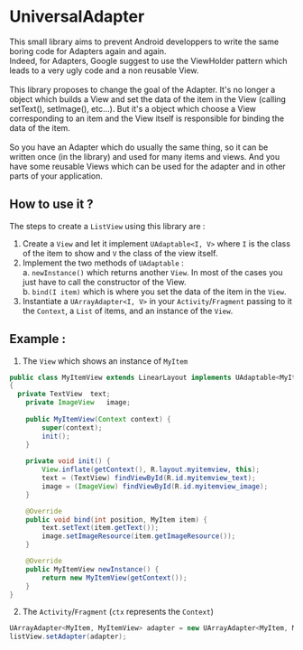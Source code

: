 UniversalAdapter
================

This small library aims to prevent Android developpers to write the same boring code for Adapters again and again.<br />
Indeed, for Adapters, Google suggest to use the ViewHolder pattern which leads to a very ugly code and a non reusable View.<br /><br />
This library proposes to change the goal of the Adapter. It's no longer a object which builds a View and set the data of the item in the View (calling setText(), setImage(), etc...). But it's a object which choose a View corresponding to an item and the View itself is responsible for binding the data of the item.<br /><br />
So you have an Adapter which do usually the same thing, so it can be written once (in the library) and used for many items and views. And you have some reusable Views which can be used for the adapter and in other parts of your application.

How to use it ?
---------------

The steps to create a `ListView` using this library are :<br />
1. Create a `View` and let it implement `UAdaptable<I, V>` where `I` is the class of the item to show and `V` the class of the view itself.<br />
2. Implement the two methods of `UAdaptable` :<br />
  a. `newInstance()` which returns another `View`. In most of the cases you just have to call the constructor of the View.<br />
  b. `bind(I item)` which is where you set the data of the item in the `View`.<br />
3. Instantiate a `UArrayAdapter<I, V>` in your `Activity`/`Fragment` passing to it the `Context`, a `List` of items, and an instance of the `View`.

Example :
---------
1. The `View` which shows an instance of `MyItem`
```java
public class MyItemView extends LinearLayout implements UAdaptable<MyItem, UMyItemView>
{
  private TextView	text;
	private ImageView	image;
	
	public MyItemView(Context context) {
		super(context);
		init();
	}
	
	private void init() {
		View.inflate(getContext(), R.layout.myitemview, this);
		text = (TextView) findViewById(R.id.myitemview_text);
		image = (ImageView) findViewById(R.id.myitemview_image);
	}

	@Override
	public void bind(int position, MyItem item) {
		text.setText(item.getText());
		image.setImageResource(item.getImageResource());
	}

	@Override
	public MyItemView newInstance() {
		return new MyItemView(getContext());
	}
}
```

2. The `Activity`/`Fragment` (`ctx` represents the `Context`)
```java
UArrayAdapter<MyItem, MyItemView> adapter = new UArrayAdapter<MyItem, MyItemView>(ctx, items, new MyItemView(ctx));
listView.setAdapter(adapter);
``` 
